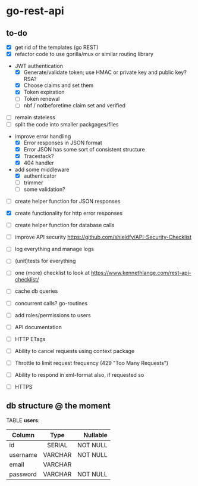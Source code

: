 # go-rest-api

## to-do
- [x] get rid of the templates (go REST)
- [x] refactor code to use gorilla/mux or similar routing library
- JWT authentication
  - [x] Generate/validate token; use HMAC or private key and public key? RSA?
  - [x] Choose claims and set them
  - [x] Token expiration
  - [ ] Token renewal
  - [ ] nbf / notbeforetime claim set and verified
- [ ] remain stateless
- [ ] split the code into smaller packgages/files
- improve error handling
  - [x] Error responses in JSON format
  - [x] Error JSON has some sort of consistent structure
  - [x] Tracestack?
  - [x] 404 handler
- add some middleware
  - [x] authenticator
  - [ ] trimmer
  - [ ] some validation?
- [ ] create helper function for JSON responses
- [x] create functionality for http error responses
- [ ] create helper function for database calls
- [ ] improve API security https://github.com/shieldfy/API-Security-Checklist
- [ ] log everything and manage logs
- [ ] (unit)tests for everything
- [ ] one (more) checklist to look at https://www.kennethlange.com/rest-api-checklist/
- [ ] cache db queries
- [ ] concurrent calls? go-routines
- [ ] add roles/permissions to users
- [ ] API documentation
- [ ] HTTP ETags
- [ ] Ability to cancel requests using context package
- [ ] Throttle to limit request frequency (429 "Too Many Requests")
- [ ] Ability to respond in xml-format also, if requested so
- [ ] HTTPS



## db structure @ the moment

TABLE **users**:

| Column | Type | Nullable |
| --- |:---:|---:|
| id | SERIAL | NOT NULL|
| username | VARCHAR | NOT NULL |
| email | VARCHAR | |
| password | VARCHAR | NOT NULL |


